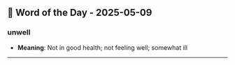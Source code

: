 ## 📅 Word of the Day - 2025-05-09

### **unwell**
- **Meaning**: Not in good health; not feeling well; somewhat ill

---
